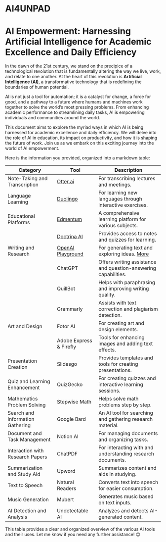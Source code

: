 # AI4UNPAD
# AI Empowerment: Harnessing Artificial Intelligence for Academic Excellence and Daily Efficiency

In the dawn of the 21st century, we stand on the precipice of a technological revolution that is fundamentally altering the way we live, work, and relate to one another. At the heart of this revolution is **Artificial Intelligence (AI)**, a transformative technology that is redefining the boundaries of human potential.

AI is not just a tool for automation; it is a catalyst for change, a force for good, and a pathway to a future where humans and machines work together to solve the world’s most pressing problems. From enhancing academic performance to streamlining daily tasks, AI is empowering individuals and communities around the world.

This document aims to explore the myriad ways in which AI is being harnessed for academic excellence and daily efficiency. We will delve into the role of AI in education, its impact on productivity, and how it is shaping the future of work. Join us as we embark on this exciting journey into the world of AI empowerment.

Here is the information you provided, organized into a markdown table:

| Category                         | Tool                                                             | Description                                                    |
| -------------------------------- | ---------------------------------------------------------------- | -------------------------------------------------------------- |
| Note-Taking and Transcription    | [Otter.ai](https://otter.ai)                                     | For transcribing lectures and meetings.                        |
| Language Learning                | [Duolingo](https://otter.ai/start-for-free)                      | For learning new languages through interactive exercises.      |
| Educational Platforms            | [Edmentum](https://www.edmentum.com/intl/)                       | A comprehensive learning platform for various subjects.        |
|                                  | [Doctrina AI](https://www.doctrina.ai)                           | Provides access to notes and quizzes for learning.             |
| Writing and Research             | [OpenAI Playground](https://platform.openai.com/playground/chat) | For generating text and exploring ideas. [More](Playground)    |
|                                  | ChatGPT                                                          | Offers writing assistance and question-answering capabilities. |
|                                  | QuillBot                                                         | Helps with paraphrasing and improving writing quality.         |
|                                  | Grammarly                                                        | Assists with text correction and plagiarism detection.         |
| Art and Design                   | Fotor AI                                                         | For creating art and design elements.                          |
|                                  | Adobe Express & Firefly                                          | Tools for enhancing images and adding text effects.            |
| Presentation Creation            | Slidesgo                                                         | Provides templates and tools for creating presentations.       |
| Quiz and Learning Enhancement    | QuizGecko                                                        | For creating quizzes and interactive learning sessions.        |
| Mathematics Problem Solving      | Stepwise Math                                                    | Helps solve math problems step by step.                        |
| Search and Information Gathering | Google Bard                                                      | An AI tool for searching and gathering research material.      |
| Document and Task Management     | Notion AI                                                        | For managing documents and organizing tasks.                   |
| Interaction with Research Papers | ChatPDF                                                          | For interacting with and understanding research documents.     |
| Summarization and Study Aid      | Upword                                                           | Summarizes content and aids in studying.                       |
| Text to Speech                   | Natural Readers                                                  | Converts text into speech for easier consumption.              |
| Music Generation                 | Mubert                                                           | Generates music based on text inputs.                          |
| AI Detection and Analysis        | Undetectable AI                                                  | Analyzes and detects AI-generated content.                     |

This table provides a clear and organized overview of the various AI tools and their uses. Let me know if you need any further assistance! 😊
